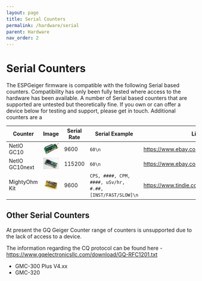 ```yaml
---
layout: page
title: Serial Counters
permalink: /hardware/serial
parent: Hardware
nav_order: 2
---
```


# Serial Counters

The ESPGeiger firmware is compatible with the following Serial based counters. Compatibility has only been fully tested where access to the hardware has been available.
A number of Serial based counters that are supported are untested but theoretically fine. If you own or can offer a device below for testing and support, please get in touch.
Additional counters are a

| Counter | Image | Serial Rate | Serial Example | Link |
|---|---|---|---|---|
NetIO GC10 | ![NetIO GC10](img/gc10.jpg) | 9600 | `60\n` | https://www.ebay.co.uk/usr/pelorymate
NetIO GC10next | ![NetIO GC10next](img/gc10next.jpg) | 115200 | `60\n` | https://www.ebay.co.uk/usr/pelorymate
MightyOhm Kit | ![MightyOhm](img/mightyohm.jpg) | 9600 | `CPS, ####, CPM, ####, uSv/hr, #.##, [INST/FAST/SLOW]\n` | https://www.tindie.com/stores/mightyohm/

## Other Serial Counters

At present the GQ Geiger Counter range of counters is unsupported due to the lack of access to a device. 

The information regarding the CQ protocol can be found here - https://www.gqelectronicsllc.com/download/GQ-RFC1201.txt

- GMC-300 Plus V4.xx
- GMC-320